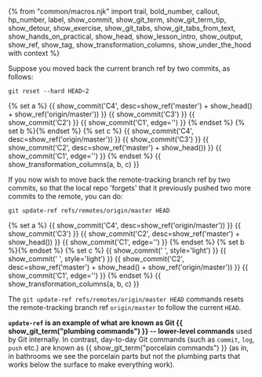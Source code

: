 {% from "common/macros.njk" import trail, bold_number, callout, hp_number, label, show_commit, show_git_term, show_git_term_tip, show_detour, show_exercise, show_git_tabs, show_git_tabs_from_text, show_hands_on_practical, show_head, show_lesson_intro, show_output, show_ref, show_tag, show_transformation_columns, show_under_the_hood with context %}


Suppose you moved back the current branch ref by two commits, as follows:
```bash{.no-line-numbers}
git reset --hard HEAD~2
```
{% set a %}
{{ show_commit('C4', desc=show_ref('master') + show_head() + show_ref('origin/master')) }}
{{ show_commit('C3') }}
{{ show_commit('C2') }}
{{ show_commit('C1', edge='') }}
{% endset %}
{% set b %}{% endset %}
{% set c %}
{{ show_commit('C4', desc=show_ref('origin/master')) }}
{{ show_commit('C3') }}
{{ show_commit('C2', desc=show_ref('master') + show_head()) }}
{{ show_commit('C1', edge='') }}
{% endset %}
{{ show_transformation_columns(a, b, c) }}
<p/>

If you now wish to move back the remote-tracking branch ref by two commits, so that the local repo 'forgets' that it previously pushed two more commits to the remote, you can do:

```bash{.no-line-numbers}
git update-ref refs/remotes/origin/master HEAD
```

{% set a %}
{{ show_commit('C4', desc=show_ref('origin/master')) }}
{{ show_commit('C3') }}
{{ show_commit('C2', desc=show_ref('master') + show_head()) }}
{{ show_commit('C1', edge='') }}
{% endset %}
{% set b %}{% endset %}
{% set c %}
{{ show_commit('  ', style='light') }}
{{ show_commit('  ', style='light') }}
{{ show_commit('C2', desc=show_ref('master') + show_head() + show_ref('origin/master')) }}
{{ show_commit('C1', edge='') }}
{% endset %}
{{ show_transformation_columns(a, b, c) }}
<p/>

The `git update-ref refs/remotes/origin/master HEAD` commands resets the remote-tracking branch ref `origin/master` to follow the current `HEAD`.

**`update-ref` is an example of what are known as Git {{ show_git_term("plumbing commands") }} -- lower-level commands** used by Git internally. In contrast, day-to-day Git commands (such as `commit`, `log`, `push` etc.) are known as {{ show_git_term("porcelain commands") }} (as in, in bathrooms we see the porcelain parts but not the plumbing parts that works below the surface to make everything work).

